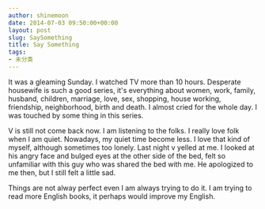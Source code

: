 ```yaml
---
author: shinemoon
date: 2014-07-03 09:50:00+00:00
layout: post
slug: SaySomething
title: Say Something
tags:
- 未分类
---
```


It was a gleaming Sunday. I watched TV more than 10 hours. Desperate housewife is such a good series, it's everything about women, work, family, husband, children, marriage, love, sex, shopping, house working, friendship, neighborhood, birth and death. I almost cried for the whole day. I was touched by some thing in this series.  
  
V is still not come back now. I am listening to the folks. I really love folk when I am quiet. Nowadays, my quiet time become less. I love that kind of myself, although sometimes too lonely. Last night v yelled at me. I looked at his angry face and bulged eyes at the other side of the bed, felt so unfamiliar with this guy who was shared the bed with me. He apologized to me then, but I still felt a little sad.  
  
Things are not alway perfect even I am always trying to do it. I am trying to read more English books, it perhaps would improve my English.
